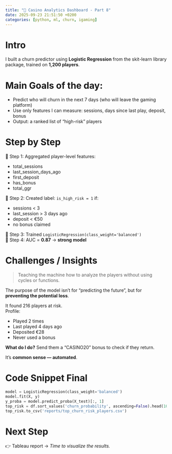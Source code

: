 ```yaml
---
title: "🎲 Casino Analytics Dashboard - Part 8"
date: 2025-09-23 21:51:50 +0200
categories: [python, ml, churn, igaming]
---
```


# Intro

I built a churn predictor using **Logistic Regression** from the skit-learn library package, trained on **1,200 players**.

# Main Goals of the day:

- Predict who will churn in the next 7 days (who will leave the gaming platform)
- Use only features I can measure: sessions, days since last play, deposit, bonus  
- Output: a ranked list of “high-risk” players

# Step by Step

📍 Step 1: Aggregated player-level features:  
  - total_sessions  
  - last_session_days_ago  
  - first_deposit  
  - has_bonus  
  - total_ggr  

📍 Step 2: Created label: `is_high_risk = 1` if:  
  - sessions < 3  
  - last_session > 3 days ago  
  - deposit < €50  
  - no bonus claimed  

📍 Step 3: Trained `LogisticRegression(class_weight='balanced')`  
📍 Step 4: AUC = **0.87** → **strong model**

# Challenges / Insights

> Teaching the machine how to analyze the players without using cycles or functions.

The purpose of the model isn’t for “predicting the future”, but for **preventing the potential loss**.

It found 216 players at risk.  
Profile:  
- Played 2 times  
- Last played 4 days ago  
- Deposited €28  
- Never used a bonus  

**What do I do?** Send them a “CASINO20” bonus to check if they return.

It’s **common sense — automated**.


# Code Snippet Final

```python
model = LogisticRegression(class_weight='balanced')
model.fit(X, y)
y_proba = model.predict_proba(X_test)[:, 1]
top_risk = df.sort_values('churn_probability', ascending=False).head(100)
top_risk.to_csv('reports/top_churn_risk_players.csv')

```
</pre>

# Next Step
👉 Tableau report → _Time to visualize the results._
